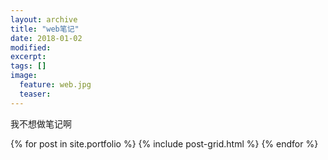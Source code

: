 ```yaml
---
layout: archive
title: "web笔记"
date: 2018-01-02
modified:
excerpt: 
tags: []
image: 
  feature: web.jpg
  teaser:
---
```


我不想做笔记啊


<div class="tiles">
{% for post in site.portfolio %}
	{% include post-grid.html %}
{% endfor %}
</div><!-- /.tiles 把所有categories 有 portfolio 的列出來-->
